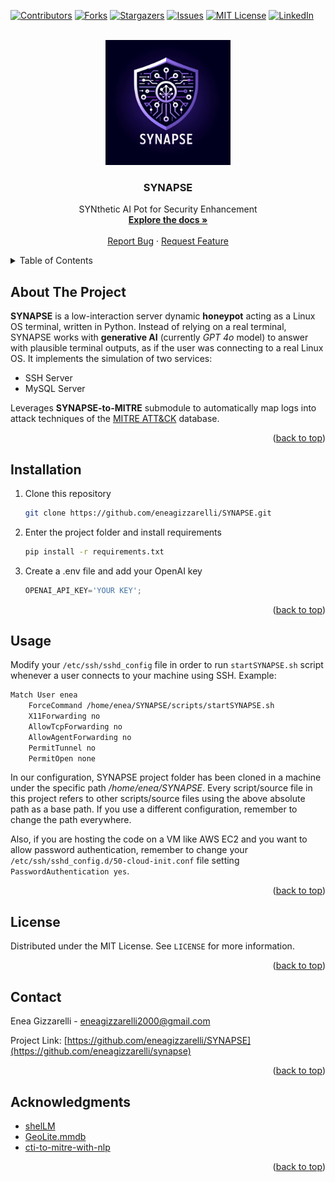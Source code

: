 <!-- Improved compatibility of back to top link: See: https://github.com/othneildrew/Best-README-Template/pull/73 -->
<a name="readme-top"></a>
<!--
*** Thanks for checking out the Best-README-Template. If you have a suggestion
*** that would make this better, please fork the repo and create a pull request
*** or simply open an issue with the tag "enhancement".
*** Don't forget to give the project a star!
*** Thanks again! Now go create something AMAZING! :D
-->



<!-- PROJECT SHIELDS -->
<!--
*** I'm using markdown "reference style" links for readability.
*** Reference links are enclosed in brackets [ ] instead of parentheses ( ).
*** See the bottom of this document for the declaration of the reference variables
*** for contributors-url, forks-url, etc. This is an optional, concise syntax you may use.
*** https://www.markdownguide.org/basic-syntax/#reference-style-links
-->
[![Contributors][contributors-shield]][contributors-url]
[![Forks][forks-shield]][forks-url]
[![Stargazers][stars-shield]][stars-url]
[![Issues][issues-shield]][issues-url]
[![MIT License][license-shield]][license-url]
[![LinkedIn][linkedin-shield]][linkedin-url]



<!-- PROJECT LOGO -->
<br />
<div align="center">
  <a href="https://github.com/eneagizzarelli/synapse">
    <img src="SYNAPSE_logo.png" alt="Logo" width="200" height="200">
  </a>

<h3 align="center">SYNAPSE</h3>

  <p align="center">
    SYNthetic AI Pot for Security Enhancement
    <br />
    <a href="https://github.com/eneagizzarelli/synapse"><strong>Explore the docs »</strong></a>
    <br />
    <br />
    <a href="https://github.com/eneagizzarelli/synapse/issues/new?labels=bug&template=bug_report.md">Report Bug</a>
    ·
    <a href="https://github.com/eneagizzarelli/synapse/issues/new?labels=enhancement&template=feature_request.md">Request Feature</a>
  </p>
</div>



<!-- TABLE OF CONTENTS -->
<details>
  <summary>Table of Contents</summary>
  <ol>
    <li><a href="#about-the-project">About The Project</a></li>
    <li><a href="#installation">Installation</a></li>
    <li><a href="#usage">Usage</a></li>
    <li><a href="#license">License</a></li>
    <li><a href="#contact">Contact</a></li>
    <li><a href="#acknowledgments">Acknowledgments</a></li>
  </ol>
</details>



<!-- ABOUT THE PROJECT -->
## About The Project

**SYNAPSE** is a low-interaction server dynamic **honeypot** acting as a Linux OS terminal, written in Python. Instead of relying on a real terminal, SYNAPSE works with **generative AI** (currently _GPT 4o_ model) to answer with plausible terminal outputs, as if the user was connecting to a real Linux OS. It implements the simulation of two services:
 - SSH Server
 - MySQL Server
 
Leverages **SYNAPSE-to-MITRE** submodule to automatically map logs into attack techniques of the [MITRE ATT&CK](https://attack.mitre.org) database.

<p align="right">(<a href="#readme-top">back to top</a>)</p>

## Installation

1. Clone this repository
   ```sh
   git clone https://github.com/eneagizzarelli/SYNAPSE.git
   ```
2. Enter the project folder and install requirements
   ```sh
   pip install -r requirements.txt
   ```
4. Create a .env file and add your OpenAI key
   ```js
   OPENAI_API_KEY='YOUR KEY';
   ```

<p align="right">(<a href="#readme-top">back to top</a>)</p>



<!-- USAGE EXAMPLES -->
## Usage 

Modify your `/etc/ssh/sshd_config` file in order to run `startSYNAPSE.sh` script whenever a user connects to your machine using SSH. Example:
```sh
Match User enea
	ForceCommand /home/enea/SYNAPSE/scripts/startSYNAPSE.sh
	X11Forwarding no
	AllowTcpForwarding no
	AllowAgentForwarding no
	PermitTunnel no
	PermitOpen none
```
In our configuration, SYNAPSE project folder has been cloned in a machine under the specific path _/home/enea/SYNAPSE_. Every script/source file in this project refers to other scripts/source files using the above absolute path as a base path. If you use a different configuration, remember to change the path everywhere.

Also, if you are hosting the code on a VM like AWS EC2 and you want to allow password authentication, remember to change your `/etc/ssh/sshd_config.d/50-cloud-init.conf` file setting `PasswordAuthentication yes`.

<p align="right">(<a href="#readme-top">back to top</a>)</p>



<!-- LICENSE -->
## License

Distributed under the MIT License. See `LICENSE` for more information.

<p align="right">(<a href="#readme-top">back to top</a>)</p>



<!-- CONTACT -->
## Contact

Enea Gizzarelli - eneagizzarelli2000@gmail.com

Project Link: [https://github.com/eneagizzarelli/SYNAPSE](https://github.com/eneagizzarelli/synapse)

<p align="right">(<a href="#readme-top">back to top</a>)</p>



<!-- ACKNOWLEDGMENTS -->
## Acknowledgments

* [shelLM](https://github.com/stratosphereips/SheLLM)
* [GeoLite.mmdb](https://github.com/P3TERX/GeoLite.mmdb)
* [cti-to-mitre-with-nlp](https://github.com/dessertlab/cti-to-mitre-with-nlp)

<p align="right">(<a href="#readme-top">back to top</a>)</p>



<!-- MARKDOWN LINKS & IMAGES -->
<!-- https://www.markdownguide.org/basic-syntax/#reference-style-links -->
[contributors-shield]: https://img.shields.io/github/contributors/eneagizzarelli/synapse.svg?style=for-the-badge
[contributors-url]: https://github.com/eneagizzarelli/synapse/graphs/contributors
[forks-shield]: https://img.shields.io/github/forks/eneagizzarelli/synapse.svg?style=for-the-badge
[forks-url]: https://github.com/eneagizzarelli/synapse/network/members
[stars-shield]: https://img.shields.io/github/stars/eneagizzarelli/synapse.svg?style=for-the-badge
[stars-url]: https://github.com/eneagizzarelli/synapse/stargazers
[issues-shield]: https://img.shields.io/github/issues/eneagizzarelli/synapse.svg?style=for-the-badge
[issues-url]: https://github.com/eneagizzarelli/synapse/issues
[license-shield]: https://img.shields.io/github/license/eneagizzarelli/synapse.svg?style=for-the-badge
[license-url]: https://github.com/eneagizzarelli/synapse/blob/main/LICENSE
[linkedin-shield]: https://img.shields.io/badge/-LinkedIn-black.svg?style=for-the-badge&logo=linkedin&colorB=555
[linkedin-url]: https://linkedin.com/in/eneagizzarelli
